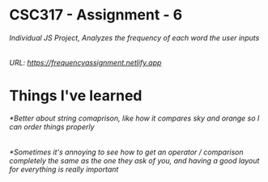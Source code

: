 # CSC317 - Assignment - 6
###### Individual JS Project, Analyzes the frequency of each word the user inputs
###### URL: https://frequencyassignment.netlify.app


# Things I've learned 
###### *Better about string comaprison, like how it compares sky and orange so I can order things properly
###### *Sometimes it's annoying to see how to get an operator / comparison completely the same as the one they ask of you, and having a good layout for everything is really important

